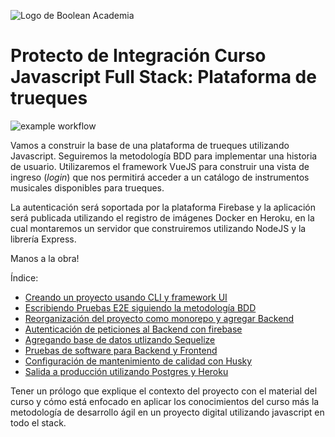 
![Logo de Boolean Academia](https://res.cloudinary.com/boolean-spa/image/upload/v1591158800/logo_vayedu.svg)

# Protecto de Integración Curso Javascript Full Stack: Plataforma de trueques

![example workflow](https://github.com/sbstn-jmnz/boolean-fullstack-js-app/actions/workflows/pipeline.yml/badge.svg)

Vamos a construir la base de una plataforma de trueques utilizando Javascript. Seguiremos la metodología BDD para implementar una historia de usuario. Utilizaremos el framework VueJS para construir una vista de ingreso (*login*) que nos permitirá acceder a un catálogo de instrumentos musicales disponibles para trueques.

La autenticación será soportada por la plataforma Firebase y la aplicación será publicada utilizando el registro de imágenes Docker en Heroku, en la cual montaremos un servidor que construiremos utilizando NodeJS y la librería Express.

Manos a la obra!

Índice:
  - [Creando un proyecto usando CLI y framework UI](docs/01-vue-cli-install.md)
  - [Escribiendo Pruebas E2E siguiendo la metodología BDD](docs/02-bdd-with-cypress.md)
  - [Reorganización del proyecto como monorepo y agregar Backend](docs/03-monorepo-backend.md)
  - [Autenticación de peticiones al Backend con firebase](docs/04-firebase-sdk-backend.md)
  - [Agregando base de datos utlizando Sequelize](docs/05-database-sequelize.md)
  - [Pruebas de software para Backend y Frontend](docs/06-testing-frontend-backend.md)
  - [Configuración de mantenimiento de calidad con Husky](docs/07-development-workflow-husky.md)
  - [Salida a producción utilizando Postgres y Heroku](docs/08-deployment-postgres.md)


Tener un prólogo que explique el contexto del proyecto con el material del curso y cómo está enfocado en aplicar los conocimientos del curso más la metodología de desarrollo ágil en un proyecto digital utilizando javascript en todo el stack.

